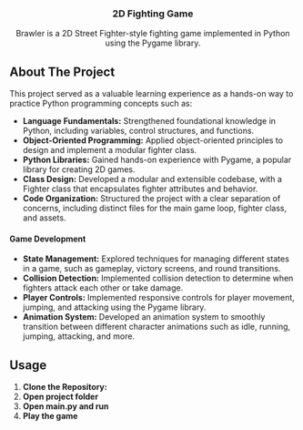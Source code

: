 <div align="center">
  <h3 align="center">2D Fighting Game</h3>
  <p align="center">
    Brawler is a 2D Street Fighter-style fighting game implemented in Python using the Pygame library.
  </p>
</div>

<!-- ABOUT THE PROJECT -->
## About The Project

This project served as a valuable learning experience as a hands-on way to practice Python programming concepts such as:

- **Language Fundamentals:** Strengthened foundational knowledge in Python, including variables, control structures, and functions.
- **Object-Oriented Programming:** Applied object-oriented principles to design and implement a modular fighter class.
- **Python Libraries:** Gained hands-on experience with Pygame, a popular library for creating 2D games.
- **Class Design:** Developed a modular and extensible codebase, with a Fighter class that encapsulates fighter attributes and behavior.
- **Code Organization:** Structured the project with a clear separation of concerns, including distinct files for the main game loop, fighter class, and assets.

#### Game Development

- **State Management:** Explored techniques for managing different states in a game, such as gameplay, victory screens, and round transitions.
- **Collision Detection:** Implemented collision detection to determine when fighters attack each other or take damage.
- **Player Controls:** Implemented responsive controls for player movement, jumping, and attacking using the Pygame library.
- **Animation System:** Developed an animation system to smoothly transition between different character animations such as idle, running, jumping, attacking, and more.

## Usage

1. **Clone the Repository:**
2. **Open project folder**
3. **Open main.py and run**
4. **Play the game**
